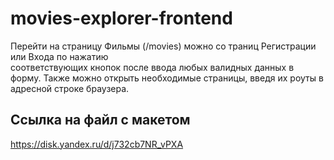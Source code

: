 # movies-explorer-frontend

Перейти на страницу Фильмы (/movies)  можно со траниц Регистрации или Входа по нажатию  
соответствующих кнопок после ввода любых валидных данных в форму.
Также можно открыть необходимые страницы, введя их роуты в адресной строке браузера.

## Ссылка на файл с макетом

https://disk.yandex.ru/d/j732cb7NR_vPXA  
  